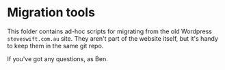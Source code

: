 # Migration tools

This folder contains ad-hoc scripts for migrating from the old Wordpress
`steveswift.com.au` site. They aren't part of the website itself, but it's handy
to keep them in the same git repo.

If you've got any questions, as Ben.
